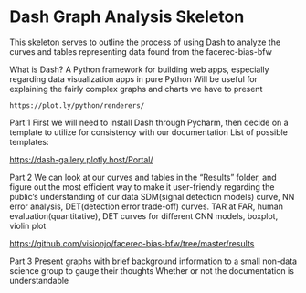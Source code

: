 # Dash Graph Analysis Skeleton

This skeleton serves to outline the process of using Dash to analyze the curves and tables representing data found from the facerec-bias-bfw

What is Dash?
A Python framework for building web apps, especially regarding data visualization apps in pure Python
	Will be useful for explaining the fairly complex graphs and charts we have to present
  
	https://plot.ly/python/renderers/
  
Part 1
First we will need to install Dash through Pycharm, then decide on a template to utilize for consistency with our documentation
List of possible templates:

https://dash-gallery.plotly.host/Portal/
	
Part 2
We can look at our curves and tables in the “Results” folder, and figure out the most efficient way to make it user-friendly 
regarding the public’s understanding of our data SDM(signal detection models) curve, NN error analysis, DET(detection error trade-off)
curves. TAR at FAR, human evaluation(quantitative), DET curves for different CNN models, boxplot, violin plot

https://github.com/visionjo/facerec-bias-bfw/tree/master/results

Part 3
Present graphs with brief background information to a small non-data science group to gauge their thoughts
	Whether or not the documentation is understandable

